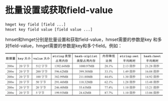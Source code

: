 # 批量设置或获取field-value

```text
hmget key field [field ...]
hmset key field value [field value ...]
```

hmset和hmget分别是批量设置和获取field-value，hmset需要的参数是key 和多对field-value，hmget需要的参数是key和多个field。例如：

![](../../.gitbook/assets/image%20%28147%29.png)

